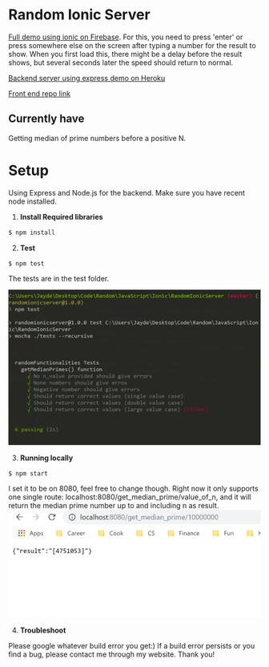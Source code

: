 # Random Ionic Server

[Full demo using ionic on Firebase](https://jayde-random-ionic.firebaseapp.com). For this, you need to press 'enter' or press somewhere else on the screen after typing a number for the result to show. When you first load this, there might be a delay before the result shows, but several seconds later the speed should return to normal.

[Backend server using express demo on Heroku](https://jayde-randomionicserver.herokuapp.com)

[Front end repo link](https://github.com/JaydeYue/RandomIonicFrontEnd)

## Currently have
Getting median of prime numbers before a positive N. 

# Setup

Using Express and Node.js for the backend. Make sure you have recent node installed.

1. **Install Required libraries**

```bash
$ npm install
```

2. **Test**

```bash
$ npm test
```

The tests are in the test folder.

![You should see something like this](./images/Capture.PNG)

3. **Running locally**

```bash
$ npm start
```

I set it to be on 8080, feel free to change though. Right now it only supports one single route: localhost:8080/get_median_prime/value_of_n, and it will return the median prime number up to and including n as result.
![You should see something like this when running locally](./images/Capture1.PNG)

4. **Troubleshoot**

Please google whatever build error you get:) If a build error persists or you find a bug, please contact me through my website. Thank you!
